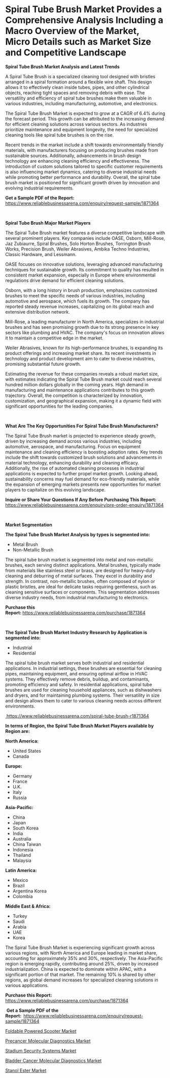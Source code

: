 <p><h1>Spiral Tube Brush Market Provides a Comprehensive Analysis Including a Macro Overview of the Market, Micro Details such as Market Size and Competitive Landscape</h1></p><p><strong>Spiral Tube Brush Market Analysis and Latest Trends</strong></p>
<p><p>A Spiral Tube Brush is a specialized cleaning tool designed with bristles arranged in a spiral formation around a flexible wire shaft. This design allows it to effectively clean inside tubes, pipes, and other cylindrical objects, reaching tight spaces and removing debris with ease. The versatility and efficiency of spiral tube brushes make them valuable in various industries, including manufacturing, automotive, and electronics.</p><p>The Spiral Tube Brush Market is expected to grow at a CAGR of 6.4% during the forecast period. This growth can be attributed to the increasing demand for efficient cleaning solutions across various sectors. As industries prioritize maintenance and equipment longevity, the need for specialized cleaning tools like spiral tube brushes is on the rise. </p><p>Recent trends in the market include a shift towards environmentally friendly materials, with manufacturers focusing on producing brushes made from sustainable sources. Additionally, advancements in brush design technology are enhancing cleaning efficiency and effectiveness. The introduction of custom solutions tailored to specific customer requirements is also influencing market dynamics, catering to diverse industrial needs while promoting better performance and durability. Overall, the spiral tube brush market is positioned for significant growth driven by innovation and evolving industrial requirements.</p></p>
<p><strong>Get a Sample PDF of the Report:&nbsp;</strong> <a href="https://www.reliablebusinessarena.com/enquiry/request-sample/1871364?utm_campaign=2130&utm_medium=2&utm_source=Github&utm_content=ia&utm_term=31012025&utm_id=spiral-tube-brush">https://www.reliablebusinessarena.com/enquiry/request-sample/1871364</a></p>
<p>&nbsp;</p>
<p><strong>Spiral Tube Brush Major Market Players</strong></p>
<p><p>The Spiral Tube Brush market features a diverse competitive landscape with several prominent players. Key companies include OASE, Osborn, Mill-Rose, Jaz Zubiaurre, Spiral Brushes, Solo Horton Brushes, Torrington Brush Works, Precision Brush, Weiler Abrasives, Ambika Techno Industries, Classic Hardware, and Lessmann. </p><p>OASE focuses on innovative solutions, leveraging advanced manufacturing techniques for sustainable growth. Its commitment to quality has resulted in consistent market expansion, especially in Europe where environmental regulations drive demand for efficient cleaning solutions.</p><p>Osborn, with a long history in brush production, emphasizes customized brushes to meet the specific needs of various industries, including automotive and aerospace, which fuels its growth. The company has reported steady revenue increases, capitalizing on its global reach and extensive distribution network.</p><p>Mill-Rose, a leading manufacturer in North America, specializes in industrial brushes and has seen promising growth due to its strong presence in key sectors like plumbing and HVAC. The company's focus on innovation allows it to maintain a competitive edge in the market.</p><p>Weiler Abrasives, known for its high-performance brushes, is expanding its product offerings and increasing market share. Its recent investments in technology and product development aim to cater to diverse industries, promising substantial future growth.</p><p>Estimating the revenue for these companies reveals a robust market size, with estimates indicating the Spiral Tube Brush market could reach several hundred million dollars globally in the coming years. High demand in manufacturing and maintenance applications contributes to this growth trajectory. Overall, the competition is characterized by innovation, customization, and geographical expansion, making it a dynamic field with significant opportunities for the leading companies.</p></p>
<p>&nbsp;</p>
<p><strong>What Are The Key Opportunities For Spiral Tube Brush Manufacturers?</strong></p>
<p><p>The Spiral Tube Brush market is projected to experience steady growth, driven by increasing demand across various industries, including automotive, aerospace, and manufacturing. Focus on equipment maintenance and cleaning efficiency is boosting adoption rates. Key trends include the shift towards customized brush solutions and advancements in material technology, enhancing durability and cleaning efficacy. Additionally, the rise of automated cleaning processes in industrial applications is expected to further propel market growth. Looking ahead, sustainability concerns may fuel demand for eco-friendly materials, while the expansion of emerging markets presents new opportunities for market players to capitalize on this evolving landscape.</p></p>
<p><strong>Inquire or Share Your Questions If Any Before Purchasing This Report:</strong> <a href="https://www.reliablebusinessarena.com/enquiry/pre-order-enquiry/1871364?utm_campaign=2130&utm_medium=2&utm_source=Github&utm_content=ia&utm_term=31012025&utm_id=spiral-tube-brush">https://www.reliablebusinessarena.com/enquiry/pre-order-enquiry/1871364</a></p>
<p>&nbsp;</p>
<p><strong>Market Segmentation</strong></p>
<p><strong>The Spiral Tube Brush Market Analysis by types is segmented into:</strong></p>
<p><ul><li>Metal Brush</li><li>Non-Metallic Brush</li></ul></p>
<p><p>The spiral tube brush market is segmented into metal and non-metallic brushes, each serving distinct applications. Metal brushes, typically made from materials like stainless steel or brass, are designed for heavy-duty cleaning and deburring of metal surfaces. They excel in durability and strength. In contrast, non-metallic brushes, often composed of nylon or plastic bristles, are ideal for delicate tasks requiring gentleness, such as cleaning sensitive surfaces or components. This segmentation addresses diverse industry needs, from industrial manufacturing to electronics.</p></p>
<p><strong>Purchase this Report:&nbsp;</strong><a href="https://www.reliablebusinessarena.com/purchase/1871364?utm_campaign=2130&utm_medium=2&utm_source=Github&utm_content=ia&utm_term=31012025&utm_id=spiral-tube-brush">https://www.reliablebusinessarena.com/purchase/1871364</a></p>
<p>&nbsp;</p>
<p><strong>The Spiral Tube Brush Market Industry Research by Application is segmented into:</strong></p>
<p><ul><li>Industrial</li><li>Residential</li></ul></p>
<p><p>The spiral tube brush market serves both industrial and residential applications. In industrial settings, these brushes are essential for cleaning pipes, maintaining equipment, and ensuring optimal airflow in HVAC systems. They effectively remove debris, buildup, and contaminants, promoting efficiency and safety. In residential applications, spiral tube brushes are used for cleaning household appliances, such as dishwashers and dryers, and for maintaining plumbing systems. Their versatility in size and design allows them to cater to various cleaning needs across different environments.</p></p>
<p><a href="https://www.reliablebusinessarena.com/spiral-tube-brush-r1871364?utm_campaign=2130&utm_medium=2&utm_source=Github&utm_content=ia&utm_term=31012025&utm_id=spiral-tube-brush">&nbsp;https://www.reliablebusinessarena.com/spiral-tube-brush-r1871364</a></p>
<p><strong>In terms of Region, the Spiral Tube Brush Market Players available by Region are:</strong></p>
<p>
    <p> <strong> North America: </strong>
        <ul>
            <li>United States</li>
            <li>Canada</li>
        </ul>
        </p> 
    <p> <strong> Europe: </strong>
        <ul>
            <li>Germany</li>
            <li>France</li>
            <li>U.K.</li>
            <li>Italy</li>
            <li>Russia</li>
        </ul>
        </p> 
    <p> <strong> Asia-Pacific: </strong>
        <ul>
            <li>China</li>
            <li>Japan</li>
            <li>South Korea</li>
            <li>India</li>
            <li>Australia</li>
            <li>China Taiwan</li>
            <li>Indonesia</li>
            <li>Thailand</li>
            <li>Malaysia</li>
        </ul>
        </p> 
    <p> <strong> Latin America: </strong>
        <ul>
            <li>Mexico</li>
            <li>Brazil</li>
            <li>Argentina Korea</li>
            <li>Colombia</li>
        </ul>
        </p> 
    <p> <strong> Middle East & Africa: </strong>
        <ul>
            <li>Turkey</li>
            <li>Saudi</li>
            <li>Arabia</li>
            <li>UAE</li>
            <li>Korea</li>
        </ul>
    </p>
    </p>
<p><p>The Spiral Tube Brush Market is experiencing significant growth across various regions, with North America and Europe leading in market share, accounting for approximately 35% and 30%, respectively. The Asia-Pacific region is emerging rapidly, contributing around 25%, driven by increased industrialization. China is expected to dominate within APAC, with a significant portion of that market. The remaining 10% is shared by other regions, as global demand increases for specialized cleaning solutions in various applications.</p></p>
<p><strong>Purchase this Report: </strong><a href="https://www.reliablebusinessarena.com/purchase/1871364?utm_campaign=2130&utm_medium=2&utm_source=Github&utm_content=ia&utm_term=31012025&utm_id=spiral-tube-brush">https://www.reliablebusinessarena.com/purchase/1871364</a></p>
<p>&nbsp;<strong>Get a Sample PDF of the Report:&nbsp;&nbsp;</strong><a href="https://www.reliablebusinessarena.com/enquiry/request-sample/1871364?utm_campaign=2130&utm_medium=2&utm_source=Github&utm_content=ia&utm_term=31012025&utm_id=spiral-tube-brush">https://www.reliablebusinessarena.com/enquiry/request-sample/1871364</a></p>
<p><strong></strong></p>
<p><p><a href="https://www.linkedin.com/pulse/foldable-powered-scooter-market-analysis-global-opportunities-7hz1f?utm_campaign=2130&utm_medium=2&utm_source=Github&utm_content=ia&utm_term=31012025&utm_id=spiral-tube-brush">Foldable Powered Scooter Market</a></p><p><a href="https://www.linkedin.com/pulse/precancer-molecular-diagnostics-market-dynamics-2025--aklxf?utm_campaign=2130&utm_medium=2&utm_source=Github&utm_content=ia&utm_term=31012025&utm_id=spiral-tube-brush">Precancer Molecular Diagnostics Market</a></p><p><a href="https://www.linkedin.com/pulse/forecast-of114-cagr-study-stadium-security-systems-market-xphle?utm_campaign=2130&utm_medium=2&utm_source=Github&utm_content=ia&utm_term=31012025&utm_id=spiral-tube-brush">Stadium Security Systems Market</a></p><p><a href="https://www.linkedin.com/pulse/bladder-cancer-molecular-diagnostics-market-research-enuxc?utm_campaign=2130&utm_medium=2&utm_source=Github&utm_content=ia&utm_term=31012025&utm_id=spiral-tube-brush">Bladder Cancer Molecular Diagnostics Market</a></p><p><a href="https://github.com/delindacallegari68/Market-Research-Report-List-1/blob/main/stanol-ester-market.md?utm_campaign=2130&utm_medium=2&utm_source=Github&utm_content=ia&utm_term=31012025&utm_id=spiral-tube-brush">Stanol Ester Market</a></p></p>